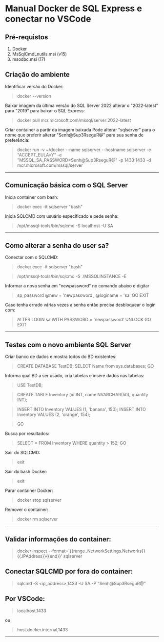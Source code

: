 # Manual Docker de SQL Express e conectar no VSCode

## Pré-requistos

1. Docker
2. MsSqlCmdLnutils.msi (v15)
3. msodbc.msi (17)

## Criação do ambiente

Identificar versão do Docker: 

> docker --version

Baixar imagem da última versão do SQL Server 2022 alterar o "2022-latest" para "2019" para baixar o SQL Express: 

> docker pull mcr.microsoft.com/mssql/server:2022-latest

Criar container a partir da imagem baixada 
Pode alterar "sqlserver" para o nome que preferir alterar "Senh@Sup3RseguR@" para sua senha de preferência: 

> docker run -v ~/docker --name sqlserver --hostname sqlserver -e "ACCEPT_EULA=Y" -e "MSSQL_SA_PASSWORD=Senh@Sup3RseguR@" -p 1433:1433 -d mcr.microsoft.com/mssql/server

--- 

## Comunicação básica com o SQL Server

Inicia container com bash: 

> docker exec -it sqlserver "bash"

Inicia SQLCMD com usuário especificado e pede senha: 

> /opt/mssql-tools/bin/sqlcmd -S localhost -U SA

---

## Como alterar a senha do user sa?

Conectar com o SQLCMD: 

> docker exec -it sqlserver "bash"

> /opt/mssql-tools/bin/sqlcmd -S .\MSSQLINSTANCE -E

Informar a nova senha em "newpassword" no comando abaixo e digitar 

> sp_password @new = 'newpassword', @loginame = 'sa'
> GO
> EXIT

Caso tenha errado várias vezes a senha então precisa desbloquear o login com: 

> ALTER LOGIN sa WITH PASSWORD = 'newpassword' UNLOCK
> GO
> EXIT

---

## Testes com o novo ambiente SQL Server

Criar banco de dados e mostra todos do BD existentes: 

>  CREATE DATABASE TestDB;
>  SELECT Name from sys.databases;
>  GO

Informa qual BD a ser usado, cria tabelas e insere dados nas tabelas: 

> USE TestDB;

> CREATE TABLE Inventory (id INT, name NVARCHAR(50), quantity INT);

> INSERT INTO Inventory VALUES (1, 'banana', 150); INSERT INTO Inventory VALUES (2, 'orange', 154);

> GO

Busca por resultados: 

> SELECT * FROM Inventory WHERE quantity > 152;
> GO

Sair do SQLCMD: 

> exit

Sair do bash Docker: 

> exit

Parar container Docker: 

> docker stop sqlserver

Remover o container: 

> docker rm sqlserver

---

## Validar informações do container: 

> docker inspect --format='{{range .NetworkSettings.Networks}}{{.IPAddress}}{{end}}' sqlserver

## Conectar SQLCMD por fora do container: 

> sqlcmd -S <ip_address>,1433 -U SA -P "Senh@Sup3RseguR@"

## Por VSCode: 

> localhost,1433

ou

> host.docker.internal,1433

---